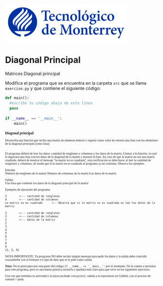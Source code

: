 ![Tec de Monterrey](../../images/logotecmty.png)
# Diagonal Principal
Matrices Diagonal principal

Modifica el programa que se encuentra en la carpeta `src` que se llama `exercise.py` y que contiene el siguiente código:

```python
def main():
  #escribe tu código abajo de esta línea
  pass

if __name__ == '__main__':
    main()
```

<div style="font-family:verdana; font-size:10px">
<h3>Diagonal principal</h3>
Desarrolla una función que reciba una matriz de números enteros y regrese como valor de retorno una lista con los elementos de la diagonal principal (como lista). <br><br>

El programa deberá de leer los datos: cantidad de renglones y columnas y los datos de la matriz. Llamar a la función, la cual le regresará una lista con los datos de la diagonal de la matriz y mostrar la lista. En caso de que la matriz no sea una matriz cuadrada, deberá de mostrar el mensaje "la matriz no es cuadrada", esta verificación se debe hacer al leer la cantidad de renglones y columnas, de modo que si la matriz no es cuadrada el programa ya no continúa. Observa los ejemplos.

Entrada: <br>
Número de renglones de la matriz
Número de columnas de la matriz
Los datos de la matriz

Salida: <br>
Una lista que contiene los datos de la diagonal principal de la matriz

Ejemplos de ejecución del programa:
```
3        <--- cantidad de renglones
4        <--- cantidad de columnas
La matriz no es cuadrada      <-- Observa que si la matriz no es cuadrada no lee los datos de la matriz

3        <--- cantidad de renglones
3        <--- cantidad de columnas
1        <--- datos de la matriz
2
3
4
5
6
7
8
9
[1, 5, 9]
```

NOTA IMPORTANTE: Tu programa NO debe incluir ningún mensaje para pedir los datos y la salida debe coincidir exactamente con el formato y/o tipo de dato que se te pide como salida.

**Nota:** No te preocupes por esta parte del código `if __name__ == '__main__':` por el momento. No la vamos a necesitar para este programa, pero es una buena práctica incluirla y quedará más claro para que sirve en los siguientes ejercicios.

Una vez que termines tu actividad y la hayas probado con `pytest`, subela a tu repositorio en GitHub, con el proceso de commit + push.
